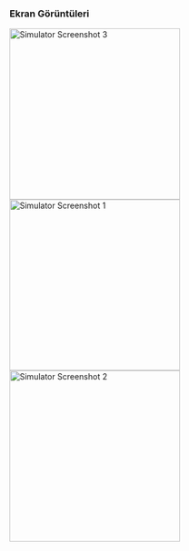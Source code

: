 ### Ekran Görüntüleri





   <img src="https://github.com/user-attachments/assets/6d53c005-53d1-4af5-b962-2566feb0f5ef" alt="Simulator Screenshot 3" width="300"/>


   <img src="https://github.com/user-attachments/assets/f528f1db-80d1-47b0-9401-22ad52ca5420" alt="Simulator Screenshot 1" width="300"/>


   <img src="https://github.com/user-attachments/assets/1cb71ec6-01a1-480e-b60a-0e27bdcad363" alt="Simulator Screenshot 2" width="300"/>
